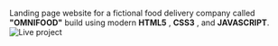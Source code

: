 Landing page website for a fictional food delivery company called **"OMNIFOOD"** build using modern **HTML5** , **CSS3** , and **JAVASCRIPT**.
![Live project](project.png)
